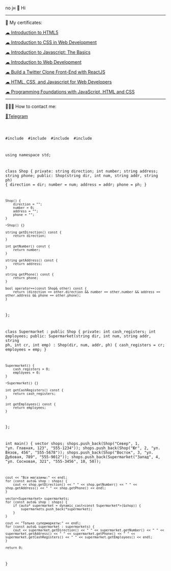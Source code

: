 no jн
 👋 Hi
 
---

🔖 My certificates: <p><a href="https://coursera.org/share/641266f14fe2f0ea3710282483673a0c">☁ Introduction to HTML5</a></p> </p>
<p><a href="https://www.coursera.org/account/accomplishments/verify/S3KBB54TCNXJ">☁ Introduction to CSS in Web Development</a></p> </p>
<p><a href="https://www.coursera.org/account/accomplishments/verify/C4M3GL3TLAVC">☁ Introduction to Javascript: The Basics</a></p> </p>
<p><a href="https://www.coursera.org/account/accomplishments/verify/465U9W88MDVT">☁ 
Introduction to Web Development</a></p> </p>
<p><a href="https://www.coursera.org/account/accomplishments/certificate/UR7EYABXDK7U">☁ 
Build a Twitter Clone Front-End with ReactJS</a></p> </p>
<p><a href="https://www.coursera.org/account/accomplishments/verify/8P2JR5YY3C2A">☁ 
HTML, CSS, and Javascript for Web Developers</a></p> </p>
<p><a href="https://www.coursera.org/account/accomplishments/verify/6YJS3J9FTB49">☁ Programming Foundations with JavaScript, HTML and CSS</a></p> </p>

---

👨🏻‍💻 How to contact me: <p><a href="https://t.me/devuejs">💬Telegram</a></p>

<code> 

#include <iostream>
#include <vector>
#include <algorithm>
#include <string>

using namespace std;

class Shop {
private:
    string direction;
    int number;
    string address;
    string phone;
public:
    Shop(string dir, int num, string addr, string ph) {
        direction = dir;
        number = num;
        address = addr;
        phone = ph;
    }

    Shop() {
        direction = "";
        number = 0;
        address = "";
        phone = "";
    }

    ~Shop() {}

    string getDirection() const {
        return direction;
    }

    int getNumber() const {
        return number;
    }

    string getAddress() const {
        return address;
    }

    string getPhone() const {
        return phone;
    }

    bool operator==(const Shop& other) const {
        return (direction == other.direction && number == other.number && address == other.address && phone == other.phone);
    }
};

class Supermarket : public Shop {
private:
    int cash_registers;
    int employees;
public:
    Supermarket(string dir, int num, string addr, string ph, int cr, int emp) : Shop(dir, num, addr, ph) {
        cash_registers = cr;
        employees = emp;
    }

    Supermarket() {
        cash_registers = 0;
        employees = 0;
    }

    ~Supermarket() {}

    int getCashRegisters() const {
        return cash_registers;
    }

    int getEmployees() const {
        return employees;
    }
};


int main() {
    vector<Shop> shops;
    shops.push_back(Shop("Север", 1, "ул. Главная, 123", "555-1234"));
    shops.push_back(Shop("Юг", 2, "ул. Вязов, 456", "555-5678"));
    shops.push_back(Shop("Восток", 3, "ул. Дубовая, 789", "555-9012"));
    shops.push_back(Supermarket("Запад", 4, "ул. Сосновая, 321", "555-3456", 10, 50));

    cout << "Все магазины:" << endl;
    for (const auto& shop : shops) {
        cout << shop.getDirection() << " " << shop.getNumber() << " " << shop.getAddress() << " " << shop.getPhone() << endl;
    }

    vector<Supermarket> supermarkets;
    for (const auto& shop : shops) {
        if (auto* supermarket = dynamic_cast<const Supermarket*>(&shop)) {
            supermarkets.push_back(*supermarket);
        }
    }

    cout << "Только супермаркеты:" << endl;
    for (const auto& supermarket : supermarkets) {
        cout << supermarket.getDirection() << " " << supermarket.getNumber() << " " << supermarket.getAddress() << " " << supermarket.getPhone() << " " << supermarket.getCashRegisters() << " " << supermarket.getEmployees() << endl;
    }

    return 0;
}

<code>